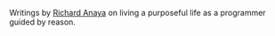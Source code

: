 Writings by [Richard Anaya](https://github.com/richardanaya/) on living a purposeful life as a programmer guided by reason.